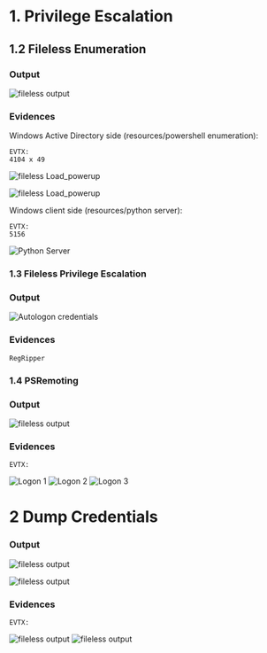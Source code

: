 # 1. Privilege Escalation

## 1.2 Fileless Enumeration

### Output
![fileless output](resources/Fileless_ActiveDirectory.png)

### Evidences

Windows Active Directory side (resources/powershell enumeration):
```
EVTX:
4104 x 49

```
![fileless Load_powerup](resources/fileless_load_1.png)

![fileless Load_powerup](resources/fileless_load_1.png)

Windows client side (resources/python server):
```
EVTX:
5156

```
![Python Server](resources/python_server.png)



### 1.3 Fileless Privilege Escalation

### Output
![Autologon credentials](resources/Autologon_vuln.png)
### Evidences

```
RegRipper

```


### 1.4 PSRemoting

### Output
![fileless output](resources/psremoting_output.png)
### Evidences

```
EVTX:

```
![Logon 1](resources/Logon_1.png)
![Logon 2](resources/Login_2.png)
![Logon 3](resources/Logon_3.png)


# 2 Dump Credentials

### Output
![fileless output](resources/Invoke-Mimi_fileless.png)

![fileless output](resources/Dump.png)

### Evidences

```
EVTX:

```

![fileless output](resources/Fileless_mimikatz_1.png)
![fileless output](resources/Fileless_mimikatz_251.png)
